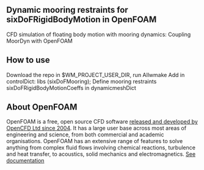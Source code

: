 ## Dynamic mooring restraints for sixDoFRigidBodyMotion in OpenFOAM
CFD simulation of floating body motion with mooring dynamics: Coupling MoorDyn with OpenFOAM

## How to use
Download the repo in $WM_PROJECT_USER_DIR, run Allwmake
Add in controlDict:  libs    (sixDoFMooring); 
Define mooring restraints sixDoFRigidBodyMotionCoeffs in dynamicmeshDict

## About OpenFOAM
OpenFOAM is a free, open source CFD software [released and developed by OpenCFD Ltd since 2004](http://www.openfoam.com/history/).
It has a large user base across most areas of engineering and science, from both commercial and academic organisations.
OpenFOAM has an extensive range of features to solve anything from complex fluid flows involving chemical reactions, turbulence and heat transfer, to acoustics, solid mechanics and electromagnetics.
[See documentation](http://www.openfoam.com/documentation)

